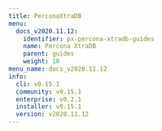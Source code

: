 ```yaml
---
title: PerconaXtraDB
menu:
  docs_v2020.11.12:
    identifier: px-percona-xtradb-guides
    name: Percona XtraDB
    parent: guides
    weight: 10
menu_name: docs_v2020.11.12
info:
  cli: v0.15.1
  community: v0.15.1
  enterprise: v0.2.1
  installer: v0.15.1
  version: v2020.11.12
---
```



